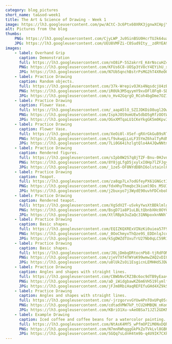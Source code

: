 ```yaml
---
category: blog_pictures
short_name: ta&sod-week1
title: The Art & Science of Drawing - Week 1
image: https://lh3.googleusercontent.com/pw/ACtC-3c6Ptx60XRK3jgnwXCHpjY3nDxXqDcPb11BUEdESO0phjcmyGKa73Pg_uSEVC82Mk5BUdEEeTetpxmQMQzbXZd0t02t6UrbjI7QUS5hIyv0-tJOPWK1mHLP7--b0NZaxeIcoIPfJup282e8RHgRF9yu=w1200-h630-no?authuser=0
alt: Pictures from the blog
thumbs:
    PNG: https://lh3.googleusercontent.com/CjyLWP_Ju9SinBSU0HcrTUJk64uaFBjw1gg86uaae3dJOg1mnBpe8v_31velUkqEhns8gyqlZCUYDCyhKJYkxLUPUdH9MlOlp5qj-hwI7wURC0ub_m13bhmiUymfUVDvnDX7YqmRAw
    JPG: https://lh3.googleusercontent.com/UEU8VMFZi-C0Sud9Ity__zdRYEA9_RnCIyzZKnNEZPmPNmMzN6hAqKmGZuChoMi-JS_GzVxJpdyjfiY-M0_aPSS6zswn2vVTexpN0zNBXZpnDaQ2ZdZ0wiXLBmebGKl_FHWD2RgmWA
images:
    - label: Overhand Grip
      caption: Demonstration
      full: https://lh3.googleusercontent.com/nO8iP-5S2akrrE_K4rNscuHZ4kba6hlYr4QxduE0h_BvoOhgeRDmXK9KvIuFK7qRvXVrXKmAczpuFJJ7gWz-PNizQCaDyF9DQTs7o4u9qMLG04zMh80sE0qkJqj1AHxPJEp86hNlQg=w1080-h1440
      PNG: https://lh3.googleusercontent.com/KFUs6C8-UOSp3tV8cY4EYihU_xjDlmVHOnNxhmkIGTsW7rNtZiwqQt2qRQA280z2_2fF9MUrFFIxp1YQ8wRMzOOMsJuJfl6MGk-1wQ_I7hm1air7sbqblE7bzi7DBTYRhYI8pYbD9Q
      JPG: https://lh3.googleusercontent.com/N7Ub5qnchBstrPsMG2hT4XReOGUDm0I-Zfdoo_9ZnB-cig7tbKOwEpiYqV41QSnqdp7cIHnbovJ6G0nvRlU9A-_P3OkRXE8lv_CV7yHFQHv7Arq92ClKdvqA7043UwkPOX0HVa5uYA
    - label: Practice Drawing
      caption: Random objects.
      full: https://lh3.googleusercontent.com/37k-WrepivOJKs4NqsdcjU4zBysDvMfSWq8PhpsncuFLQ-RSOdlaL6_tywWCNdehoH4K2_SopXTgMB2Su5U_Jk1RvVY12prgc_gGJXkzlMi2xyn6sFT5mWAMX6ndbO5LCNsQxvdEsA=w1440-h1080
      PNG: https://lh3.googleusercontent.com/iR0Uk3M5qyymY9xvDFl8Fq0-SDAFjL4jXH1r5nipaOWO4lemKFP1EGV4q7vXwES3PtjY2q-SuGrVMDGhjhqwksXtEhC5fpdIjKUqLzhlBrye9HEiR8CJj6b_CKrThP7057i-rbkQGw
      JPG: https://lh3.googleusercontent.com/o_Hv42GqrgO_RCoh4bgDme7OZ1ji40CmksGLad1wxKmf4Dv8XKqtK9M8eY6H7UsJpL425YfzjaK0tqdMDRyOtDujkl2ppDiPNmv_76U34xTK-6zkdZEAflZ8w7e94w7GiewK9QLikA
    - label: Practice Drawing
      caption: Flower Vase.
      full: https://lh3.googleusercontent.com/_aapA5lO_SZIJDKDiO8ugl2OwPYJpB6UAXG4bJrqVm1peMmMqriDM8eVcULoqxIcdzeC2q8V4LFCEOUwOedE9_Yjzw0ChGKlWkoMiyaRnFELufoFyxBAJKdNBhjxpk1C4nlth3HoCA=w1080-h1440
      PNG: https://lh3.googleusercontent.com/IspkJOS9omUEw5dbD5gRfzOOtWH7uoXwnUjNrrufNZDsgDXuo_rwo6lxMGC6ks0uaz8tIBTeyxy_5btS71mqQfsGPgMRx75AXF6WD6LrcX2pf-OwYtstmUk6fzmrt9dR3jCnJbXjfA
      JPG: https://lh3.googleusercontent.com/OGxXMTqaLU1CKeYkgGK5m0Kpv3q37P3K8O5tx1O_gK5_k5zcGPXhR43GjRerLv6KDYcPN5e2PjmbChH0iy3mjccJwxKzox8VEtFkmLWtnmknMKPTkGm8ldOFLSHGE0e8ZP4EuA72LQ
    - label: Practice Drawing
      caption: Flower Vase.
      full: https://lh3.googleusercontent.com/XeOi0l-XSef-gRXrGkGuB9sRTukU-ZOXDOH3P3d5eLMpOKbHFZJSko_PFR3yd40Xk-FsdMVP_y2GosBBVWb_3n6ybCFeLvS35a88pQW2gXr2c1FNfaLpyzosAzs31Kgc9-yEGlaY5Q=w1080-h1440
      PNG: https://lh3.googleusercontent.com/Lf9ukwgLLoLF35YmZ6halTyRdNPRhfYx6KjrNMaJQ9kLrgKau-yJNBnjRHlMXrkrhk7MdWXR5XMAimFAZm1QmrQYQ599FTMAQp5W4qvTVDvojKa6sGRB_8tuIKy6cPROtbJUmuhOYw
      JPG: https://lh3.googleusercontent.com/7Li0G64ihzlgtQlo4A4JQwNNtmJZT8thhaZA2xHOQSmlptMBiSavHEOth4oWINcfx3sw4S5OTaprEYPBE7s9vY4SRmPUvaR9n4sqhnsISMISN_np2K-5JDfVUodQ38pSIjD-1FRKDQ
    - label: Practice Drawing
      caption: Rendered figures.
      full: https://lh3.googleusercontent.com/sIpb0W2S7q8jTZF-Bnu-0HJvnTNOf5uDpo_XzhA2e_3VwcsNdclwgQ3U3qEKzXXKA9x5IYeA9gBHNJucUhkwOHUsIrxkbJUixD1hEYlMggxWyq9fZUj_iDB45ltg9MpgOmWi9rEkTw=w1440-h1080
      PNG: https://lh3.googleusercontent.com/8Y8jgLfgD5jxylxI0Hp7lZFJgyp0ZS1mEst2zLq2BmDECZBgzNN9C0uQPGBJgI7_ef8lHpqeCF6BNlp_0_EFTzamYyqOZ0Tl_mtT7x4NIYkT2k4fjUeZD5Ho6q6l93_mUdotGmrFVQ
      JPG: https://lh3.googleusercontent.com/_1ze5-OF8NYdDBhI6olstainl09-JQkv7XqyuF6IzINiUQY4NB79VBSjTdxWPT1JTtpaxlVqRUf4nXWvBc2PrivlS-zJ7lTzjPBXmht3xHqrRwF0pLWYzRksXCSP54gwrB21OoZHgw
    - label: Practice Drawing
      caption: Teapot.
      full: https://lh3.googleusercontent.com/za8qp7Lx7odGfeyPX61GNGctIfDtYiP2yW_uWSdnChE1K3ZTG2ACDZE3MnEmIuKOXItMcRYQJUCownRy_rfCCvDx7318gsadou0Q9j_6n7rgTfunhTEeCDv7guhCF82LBL7bjjOOIw=w1440-h1080
      PNG: https://lh3.googleusercontent.com/fdxHhyThmqbc3kiuml9Ds_M5UIdg8LSb7s9S9Y_sWWxcYv5g3jOz44Bx9PHLNFNqi_d66KbQHsXthglJE-yQdDA4d6L6A7cPEWqe_gpu2QOsz8J3fWsmtrMizyy71C5HOF3C_37lgQ
      JPG: https://lh3.googleusercontent.com/j2buxyo7j3WydE90uvhFDCnbokG1xACSlnfurWKUTxVIeiRpC8WU1JMGLIjmUZYXwRB1hpFpMlCnYK7fLIFsmIEVjbfhO764qyRKmkDjeiZs8LYuNTDK8YB5bb7X_cHoXAcpM89xOA
    - label: Practice Drawing
      caption: Rendered teapot.
      full: https://lh3.googleusercontent.com/XgSdV2T-uSvkyYwsXtBDklmlgAHLON5yan3-LHJbOgWHrht9ahAj3536pv1eHzFAcrExNehHFLZuLx7zcaY-ov-czXsXA7SQ-69tMK2-rQx8GJpwS8bjAK8USN7ou4VINr3tHJdzJQ=w1440-h1080
      PNG: https://lh3.googleusercontent.com/BsgD71a8P1uLBLtQbnbXHc0OY08NUWr_e6YhJHUaT_DM-5CKVWC-sR9p2O5snIoEtGR7GoFMn6y57uByjqEVkfuBOn7-n2-OhoAErIuKcIZvRL4LBd-ZT1uzmYQ-X0ay8CKLhpCnUg
      JPG: https://lh3.googleusercontent.com/XtlRBpk3uZaQc31NNpoxknNNhT5UIDIeNvyRQ9iFFu_mzBkMzch77RFUV_Qkd7bGQxr3OkaG_jTWyzJMIjbfW8AIOshRbXPt-PQYROO2OkV2sijRngJPyhLeYuvICuzaANWMp4nulw
    - label: Practice Drawing
      caption: Basic shapes.
      full: https://lh3.googleusercontent.com/EQIZKQXRExVINzKi0uiea57F9PbrsIVrDkWdS3A_QNykzeGNk21bOJhzwfZjS1UoD4ASOQZfnpmUhUV6IT6_TLU5sgRzHXMENMruZBQ6WS8XIoT_-OWqnOTa4gJQRQuTyLFUVvrSoA=w1440-h1080
      PNG: https://lh3.googleusercontent.com/_0OoChmyxThQze9S_EDDnlqJcd3ueLZEwtV3g0llXk1NK0d21YTrWCcWimXuCIXd4IrXRHZIxtGKPND2cvastzRNTjCXKjtXvAFp724gnY0M5IA77QYGh5TxgfqaTWTaaYvSYBzifw
      JPG: https://lh3.googleusercontent.com/kSgDWZdTUxuTrU27Nb0qLC59R1ZVKaca_CgM5sRaQR-1R4hdpCnJnqy5DB0tneY9J5_G3eLw5sDIqWBh6shJ5cVeWiWXNYGctLN_QhC6gxFfG3v1dJaJoLVme71xPLc1_MOwUUX5UQ
    - label: Practice Drawing
      caption: Basic shapes.
      full: https://lh3.googleusercontent.com/J0LjDmbqDRtocnPb8-tjRdFOMzuQv1U2yu6eEnHCPrD9NiAB4wxd_8FYvG6T-0pAuTAa0McVuf-xA0RwDMHbTO8rpBLKvx9YcWQBDBrm-AkjxxRuK83Dq-h6D98-OPy-1PgLkyGhBA=w1440-h1080
      PNG: https://lh3.googleusercontent.com/zjeV7Xf4TWYoK99wmwZAQ2vDIQGy2miwl0eLgadlkzA2-Y-d-e5Uinc9OdzFKTdVqjWtq0H3qqoYvRcFsLOFoq1aPYnf3yRPm2J6AGI8jsQ9MvbtX2Cir1g6IC5g5oBNeGEtafHsFQ
      JPG: https://lh3.googleusercontent.com/u8lUkZsOi1EsgicnLEMHHdSJDWxJZ7tFXBlpyQwFVGhjk5X1mIBKprXnbbeERn-cUYcP0Ayns89_hSxVIgP2C-dds2FqS9chkCR56BlXMS97mknrGDAXa2u1iL6yJRS8wQlEo1wuCw
    - label: Practice Drawing
      caption: Angles and shapes with straight lines.
      full: https://lh3.googleusercontent.com/CBWbNvCRZ3Bc6oc9dTB9yEaava8UbAfSjEMwtjJMPE-YByVFsT0zzwOo929EuHxxQ9jEn9OpmYhONujKQUZMZHwjhHtA55BlDGdh8YQ4JDFr8RN7ylpcY1ie3tytxN0bXlyg8nCbKw=w1440-h1080
      PNG: https://lh3.googleusercontent.com/aD_iWidgbawKZ6m6VH519lymlfTCKX_FB7jnzRNVqecZ7g72I-6hha0umfd3fwtoxeKQVYH5Kgr8Ty-AELl8ZCXWECWNxc42J8K2ZJbEt32gQoUOs-P7WeE2q7SmHRD1YYzyydwiLw
      JPG: https://lh3.googleusercontent.com/jFJm8RbiHaqREFEfuGHd4XZ9kSIyXI8Y5u8_YbvwOzhToTlDk-D0AArApOeRH0_mZEIqlGOHPa0uSwFjcXYejnoorTe-OFrV2XF00XAm45Do_td50vgVXSeEVdXpQZmp5iaO4_-EEg
    - label: Practice Drawing
      caption: Angles and shapes with straight lines.
      full: https://lh3.googleusercontent.com/-jrzgorvvGYUw4PnTOxUPq05rjCegDRvn2p7keKn_2YoWhpFZ0xZcOJoVDtzPcAYhKOKanuAmLinpGBQjIeZNLzk4qxA9Ves5u-84re7jCPOCtZBUnvAX5sfsQ76MB0WujkteMuzbw=w1440-h1080
      PNG: https://lh3.googleusercontent.com/cdtadVMW7kP_tCU2HMBQN_nKomb1WiRZFuFujRqaky75n2W9P6PaFrbxqS_YOhBpvedQEOse4l5_Agm-BJgfLURW4lfVMF20KZ_8xUjn29OHjCKvZBp-4YfBK9e2rrEr4hqsliQpcw
      JPG: https://lh3.googleusercontent.com/KBriO1Xu-vAeOBSa71JZl2GDKNcns_vFqp_VZ6PFZ9_yOEjhymKh25JEiV5XKRdP2AErM1dXH5PGujxMO0nKhWD4Xte9bV72pYSA623z0xXQL_9BMqaXL44vAWrObEQakID-9eEuKg
    - label: Example Drawing
      caption: Iced coffee and coffee beans for a watercolor painting.
      full: https://lh3.googleusercontent.com/NtAsK4Mf5_wPfmOPZiM0NxDQh3yCxEPYiMsadBmcHA1vneKjouRLUIsBabOHmkQcqod_3bZtYW6hVcOfPbTkw8XGNjmVPA6qWFyFh7wgA-Zgwan3YYKZbN5Oi7w6_cvoBS9KKjdoPw=w1080-h1440
      PNG: https://lh3.googleusercontent.com/N7mnRWhqggGkPkZoTVkLvl8GBKrAC1YCLvsVioBDr1RoDY-NQ8weCuF8QeVmrwljY3xWg97MnwukJjA9OHPPJralc81O3rqRQavXP6BIkh_WdkdueWiu2HB_uzp1-M29rIdmStVe-A
      JPG: https://lh3.googleusercontent.com/SGQq7sLdnH4tm9b-q4U9IK7CXkYfBWDmL74Srtzi5nrsD7tGYgTQv3Y8lOMzivaU0eYAkQPydOQ_nti3UeMYqnEkc4YaoUkcNaW_wNp-rg60x3634rxtL9IuV2x9Osu2tERAgV-BmA
---
```

